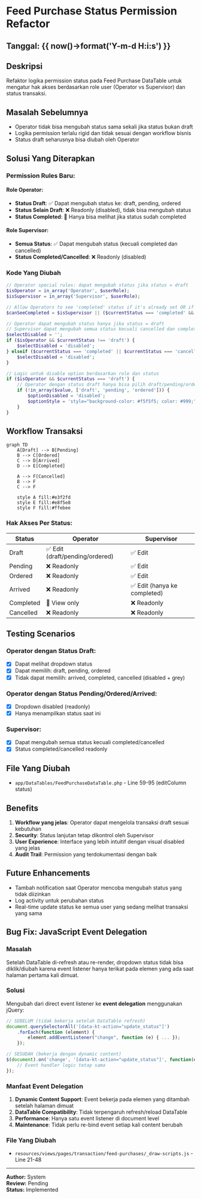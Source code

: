 # Feed Purchase Status Permission Refactor

## Tanggal: {{ now()->format('Y-m-d H:i:s') }}

## Deskripsi

Refaktor logika permission status pada Feed Purchase DataTable untuk mengatur hak akses berdasarkan role user (Operator vs Supervisor) dan status transaksi.

## Masalah Sebelumnya

-   Operator tidak bisa mengubah status sama sekali jika status bukan draft
-   Logika permission terlalu rigid dan tidak sesuai dengan workflow bisnis
-   Status draft seharusnya bisa diubah oleh Operator

## Solusi Yang Diterapkan

### Permission Rules Baru:

#### **Role Operator:**

-   **Status Draft**: ✅ Dapat mengubah status ke: draft, pending, ordered
-   **Status Selain Draft**: ❌ Readonly (disabled), tidak bisa mengubah status
-   **Status Completed**: 👀 Hanya bisa melihat jika status sudah completed

#### **Role Supervisor:**

-   **Semua Status**: ✅ Dapat mengubah status (kecuali completed dan cancelled)
-   **Status Completed/Cancelled**: ❌ Readonly (disabled)

### Kode Yang Diubah

```php
// Operator special rules: dapat mengubah status jika status = draft
$isOperator = in_array('Operator', $userRole);
$isSupervisor = in_array('Supervisor', $userRole);

// Allow Operators to see 'completed' status if it's already set OR if they're Supervisor
$canSeeCompleted = $isSupervisor || ($currentStatus === 'completed' && $isOperator);

// Operator dapat mengubah status hanya jika status = draft
// Supervisor dapat mengubah semua status kecuali cancelled dan completed
$selectDisabled = '';
if ($isOperator && $currentStatus !== 'draft') {
    $selectDisabled = 'disabled';
} elseif ($currentStatus === 'completed' || $currentStatus === 'cancelled') {
    $selectDisabled = 'disabled';
}

// Logic untuk disable option berdasarkan role dan status
if ($isOperator && $currentStatus === 'draft') {
    // Operator dengan status draft hanya bisa pilih draft/pending/ordered
    if (!in_array($value, ['draft', 'pending', 'ordered'])) {
        $optionDisabled = 'disabled';
        $optionStyle = 'style="background-color: #f5f5f5; color: #999;"';
    }
}
```

## Workflow Transaksi

```mermaid
graph TD
    A[Draft] --> B[Pending]
    B --> C[Ordered]
    C --> D[Arrived]
    D --> E[Completed]

    A --> F[Cancelled]
    B --> F
    C --> F

    style A fill:#e3f2fd
    style E fill:#e8f5e8
    style F fill:#ffebee
```

### Hak Akses Per Status:

| Status    | Operator                        | Supervisor                   |
| --------- | ------------------------------- | ---------------------------- |
| Draft     | ✅ Edit (draft/pending/ordered) | ✅ Edit                      |
| Pending   | ❌ Readonly                     | ✅ Edit                      |
| Ordered   | ❌ Readonly                     | ✅ Edit                      |
| Arrived   | ❌ Readonly                     | ✅ Edit (hanya ke completed) |
| Completed | 👀 View only                    | ❌ Readonly                  |
| Cancelled | ❌ Readonly                     | ❌ Readonly                  |

## Testing Scenarios

### Operator dengan Status Draft:

-   [x] Dapat melihat dropdown status
-   [x] Dapat memilih: draft, pending, ordered
-   [x] Tidak dapat memilih: arrived, completed, cancelled (disabled + grey)

### Operator dengan Status Pending/Ordered/Arrived:

-   [x] Dropdown disabled (readonly)
-   [x] Hanya menampilkan status saat ini

### Supervisor:

-   [x] Dapat mengubah semua status kecuali completed/cancelled
-   [x] Status completed/cancelled readonly

## File Yang Diubah

-   `app/DataTables/FeedPurchaseDataTable.php` - Line 59-95 (editColumn status)

## Benefits

1. **Workflow yang jelas**: Operator dapat mengelola transaksi draft sesuai kebutuhan
2. **Security**: Status lanjutan tetap dikontrol oleh Supervisor
3. **User Experience**: Interface yang lebih intuitif dengan visual disabled yang jelas
4. **Audit Trail**: Permission yang terdokumentasi dengan baik

## Future Enhancements

-   Tambah notification saat Operator mencoba mengubah status yang tidak diizinkan
-   Log activity untuk perubahan status
-   Real-time update status ke semua user yang sedang melihat transaksi yang sama

## Bug Fix: JavaScript Event Delegation

### Masalah

Setelah DataTable di-refresh atau re-render, dropdown status tidak bisa diklik/diubah karena event listener hanya terikat pada elemen yang ada saat halaman pertama kali dimuat.

### Solusi

Mengubah dari direct event listener ke **event delegation** menggunakan jQuery:

```javascript
// SEBELUM (tidak bekerja setelah DataTable refresh)
document.querySelectorAll('[data-kt-action="update_status"]')
    .forEach(function (element) {
        element.addEventListener("change", function (e) { ... });
    });

// SESUDAH (bekerja dengan dynamic content)
$(document).on('change', '[data-kt-action="update_status"]', function(e) {
    // Event handler logic tetap sama
});
```

### Manfaat Event Delegation

1. **Dynamic Content Support**: Event bekerja pada elemen yang ditambah setelah halaman dimuat
2. **DataTable Compatibility**: Tidak terpengaruh refresh/reload DataTable
3. **Performance**: Hanya satu event listener di document level
4. **Maintenance**: Tidak perlu re-bind event setiap kali content berubah

### File Yang Diubah

-   `resources/views/pages/transaction/feed-purchases/_draw-scripts.js` - Line 21-48

---

**Author:** System  
**Review:** Pending  
**Status:** Implemented
